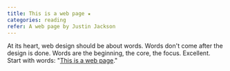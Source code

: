 ```yaml
---
title: This is a web page ★
categories: reading
refer: A web page by Justin Jackson
---
```

At its heart, web design should be about words. Words don't come after the design is done. Words are the beginning, the core, the focus. Excellent. Start with words: "[This is a web page](https://justinjackson.ca/words.html)."